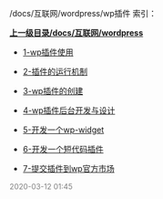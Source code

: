/docs/互联网/wordpress/wp插件 索引：


**[上一级目录/docs/互联网/wordpress](/docs/互联网/wordpress/index.md)**

- [1-wp插件使用](/docs/互联网/wordpress/wp插件/1-wp插件使用.md)

- [2-插件的运行机制](/docs/互联网/wordpress/wp插件/2-插件的运行机制.md)

- [3-wp插件的创建](/docs/互联网/wordpress/wp插件/3-wp插件的创建.md)

- [4-wp插件后台开发与设计](/docs/互联网/wordpress/wp插件/4-wp插件后台开发与设计.md)

- [5-开发一个wp-widget](/docs/互联网/wordpress/wp插件/5-开发一个wp-widget.md)

- [6-开发一个短代码插件](/docs/互联网/wordpress/wp插件/6-开发一个短代码插件.md)

- [7-提交插件到wp官方市场](/docs/互联网/wordpress/wp插件/7-提交插件到wp官方市场.md)


<font size=2 color='grey'> 2020-03-12 01:45 </font>